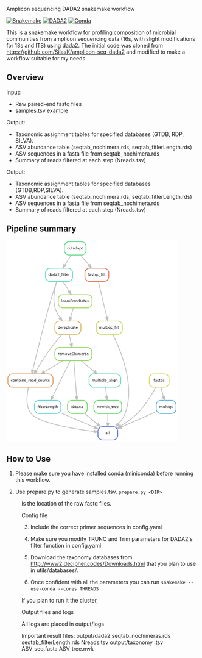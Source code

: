 
Amplicon sequencing DADA2 snakemake workflow

[![Snakemake](https://img.shields.io/badge/snakemake-v5.12.3-blue)](https://snakemake.bitbucket.io)
[![DADA2](https://img.shields.io/badge/DADA2-v1.14-orange)](https://benjjneb.github.io/dada2/index.html)
[![Conda](https://img.shields.io/badge/conda-v4.8.3-lightgrey)](https://docs.conda.io/en/latest/)


This is a snakemake workflow for profiling composition of microbial communities from amplicon sequencing
data (16s, with slight modifications for 18s and ITS)  using dada2. The initial code was cloned from https://github.com/SilasK/amplicon-seq-dada2 
and modified to make a workflow suitable for my needs.



## Overview

Input: 
* Raw paired-end fastq files
* samples.tsv [example](samples.tsv)

Output:

* Taxonomic assignment tables for specified databases (GTDB, RDP, SILVA).
* ASV abundance table (seqtab_nochimera.rds, seqtab_fitlerLength.rds)
* ASV sequences in a fasta file from seqtab_nochimera.rds
* Summary of reads filtered at each step (Nreads.tsv)


Output:

* Taxonomic assignment tables for specified databases (GTDB,RDP,SILVA).
* ASV abundance table (seqtab_nochimera.rds, seqtab_fitlerLength.rds)
* ASV sequences in a fasta file from seqtab_nochimera.rds
* Summary of reads filtered at each step (Nreads.tsv)


## Pipeline summary

<img src="utils/rulegraph.png" width="450">


## How to Use

1. Please make sure you have installed conda (miniconda) before running this workflow.


2. Use prepare.py to generate samples.tsv. 
 ``` prepare.py <DIR> ```
<DIR> is the location of the raw fastq files.

Config file

3. Include the correct primer sequences in config.yaml 

4. Make sure you modify TRUNC and Trim parameters for DADA2's filter function in config.yaml

5. Download the taxonomy databases from http://www2.decipher.codes/Downloads.html  that you plan to use in utils/databases/.

6. Once confident with all the parameters you can run
 ``` snakemake --use-conda --cores THREADS ```
  
If you plan to run it the cluster, 


Output files and logs

All logs are placed in output/logs

Important result files:
 output/dada2
      seqtab_nochimeras.rds
      seqtab_filterLength.rds
      Nreads.tsv
 output/taxonomy
    <DATABASE>.tsv
    ASV_seq.fasta
    ASV_tree.nwk
